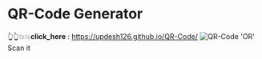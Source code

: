 # QR-Code Generator 

👆👆💥💥**click_here** : https://updesh126.github.io/QR-Code/
  ![QR-Code](https://user-images.githubusercontent.com/77198464/178109197-01cb775a-2124-4f50-91c2-1b7455d466b4.png)
'OR' Scan it
